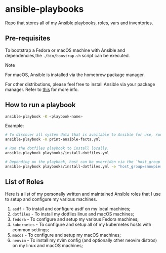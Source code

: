 # ansible-playbooks
Repo that stores all of my Ansible playbooks, roles, vars and inventories.

## Pre-requisites
To bootstrap a Fedora or macOS machine with Ansible and dependencies,the `./bin/boostrap.sh` script can be executed.

> [!NOTE]
> For macOS, Ansible is installed via the homebrew package manager.

For other distributions, please feel free to install Ansible via your package manager. Refer to [this](https://docs.ansible.com/ansible/latest/installation_guide/installation_distros.html) for more info.

## How to run a playbook

```sh
ansible-playbook -K <playbook-name>
```

Example:
```sh
# To discover all system data that is available to Ansible for use, run the print-ansible-facts.yml playbook
ansible-playbook -K print-ansible-facts.yml

# Run the dotfiles playbook to install locally.
ansible-playbook playbooks/install-dotfiles.yml

# Depending on the playbook, host can be overriden via the `host_group` var (list of hosts can be found in the inventory `hosts.yml` file)
ansible-playbook playbooks/install-dotfiles.yml -e "host_group=snowpiercer"
```

## List of Roles
Here is a list of my personally written and maintained Ansible roles that I use to setup and configure my various machines. 

1. `asdf` - To install and configure asdf on my local machines;
2. `dotfiles` - To install my dotfiles linux and macOS machines;
3. `fedora` - To configure and setup my various Fedora machines;
4. `kubernetes` - To configure and setup all of my kubernetes hosts with common settings;
5. `macos` - To configure and setup my macOS machines;
6. `neovim` - To install my nvim config (and optionally other neovim distros) on my linux and macOS machines;


